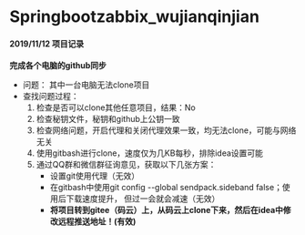# Springbootzabbix_wujianqinjian

#### 2019/11/12 项目记录

**完成各个电脑的github同步**

- 问题： 其中一台电脑无法clone项目   
- 查找问题过程：
    1. 检查是否可以clone其他任意项目，结果：No
    2. 检查秘钥文件，秘钥和github上公钥一致
    3. 检查网络问题，开启代理和关闭代理效果一致，均无法clone，可能与网络无关
    4. 使用gitbash进行clone，速度仅为几KB每秒，排除idea设置可能
    5. 通过QQ群和微信群征询意见，获取以下几张方案：
        - 设置git使用代理（无效）
        - 在gitbash中使用git config --global sendpack.sideband false；使用后下载速度提升，
          但过一会就会减速（无效）
        - **将项目转到gitee（码云）上，从码云上clone下来，然后在idea中修改远程推送地址！(有效)**